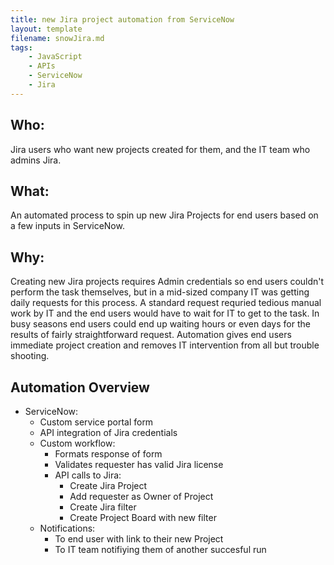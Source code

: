 ```yaml
---
title: new Jira project automation from ServiceNow
layout: template
filename: snowJira.md
tags:
    - JavaScript
    - APIs
    - ServiceNow
    - Jira
---
```


## Who:
Jira users who want new projects created for them, and the IT team who admins Jira.
## What:
An automated process to spin up new Jira Projects for end users based on a few inputs in ServiceNow.
## Why:
Creating new Jira projects requires Admin credentials so end users couldn't perform the task themselves, but in a mid-sized company IT was getting daily requests for this process. A standard request requried tedious manual work by IT and the end users would have to wait for IT to get to the task. In busy seasons end users could end up waiting hours or even days for the results of fairly straightforward request. Automation gives end users immediate project creation and removes IT intervention from all but trouble shooting.
## Automation Overview
* ServiceNow:
    * Custom service portal form
    * API integration of Jira credentials
    * Custom workflow:
        * Formats response of form
        * Validates requester has valid Jira license
        * API calls to Jira:
            * Create Jira Project
            * Add requester as Owner of Project
            * Create Jira filter
            * Create Project Board with new filter
    * Notifications:
        * To end user with link to their new Project
        * To IT team notifiying them of another succesful run